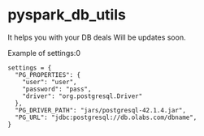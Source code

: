 # pyspark_db_utils  

It helps you with your DB deals
Will be updates soon.

Example of settings:0
```
settings = {
  "PG_PROPERTIES": {
    "user": "user",
    "password": "pass",
    "driver": "org.postgresql.Driver"
  },
  "PG_DRIVER_PATH": "jars/postgresql-42.1.4.jar",
  "PG_URL": "jdbc:postgresql://db.olabs.com/dbname",
}
```